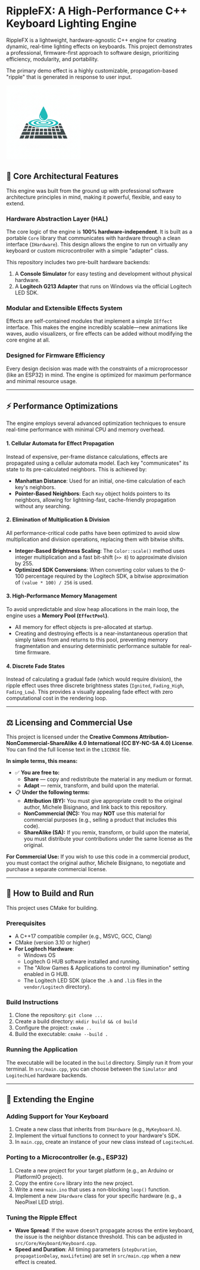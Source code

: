 # RippleFX: A High-Performance C++ Keyboard Lighting Engine

RippleFX is a lightweight, hardware-agnostic C++ engine for creating dynamic, real-time lighting effects on keyboards. This project demonstrates a professional, firmware-first approach to software design, prioritizing efficiency, modularity, and portability.

The primary demo effect is a highly customizable, propagation-based "ripple" that is generated in response to user input.

<img src="assets/RippleEffectLogo.jpeg" alt="RippleFX Logo" width="200"/>

## 🚀 Core Architectural Features

This engine was built from the ground up with professional software architecture principles in mind, making it powerful, flexible, and easy to extend.

### Hardware Abstraction Layer (HAL)
The core logic of the engine is **100% hardware-independent**. It is built as a portable `Core` library that communicates with hardware through a clean interface (`IHardware`). This design allows the engine to run on virtually any keyboard or custom microcontroller with a simple "adapter" class.

This repository includes two pre-built hardware backends:
1.  A **Console Simulator** for easy testing and development without physical hardware.
2.  A **Logitech G213 Adapter** that runs on Windows via the official Logitech LED SDK.

### Modular and Extensible Effects System
Effects are self-contained modules that implement a simple `IEffect` interface. This makes the engine incredibly scalable—new animations like waves, audio visualizers, or fire effects can be added without modifying the core engine at all.

### Designed for Firmware Efficiency
Every design decision was made with the constraints of a microprocessor (like an ESP32) in mind. The engine is optimized for maximum performance and minimal resource usage.

---

## ⚡ Performance Optimizations

The engine employs several advanced optimization techniques to ensure real-time performance with minimal CPU and memory overhead.

#### 1. Cellular Automata for Effect Propagation
Instead of expensive, per-frame distance calculations, effects are propagated using a cellular automata model. Each key "communicates" its state to its pre-calculated neighbors. This is achieved by:
*   **Manhattan Distance**: Used for an initial, one-time calculation of each key's neighbors.
*   **Pointer-Based Neighbors**: Each `Key` object holds pointers to its neighbors, allowing for lightning-fast, cache-friendly propagation without any searching.

#### 2. Elimination of Multiplication & Division
All performance-critical code paths have been optimized to avoid slow multiplication and division operations, replacing them with bitwise shifts.
*   **Integer-Based Brightness Scaling**: The `Color::scale()` method uses integer multiplication and a fast bit-shift (`>> 8`) to approximate division by 255.
*   **Optimized SDK Conversions**: When converting color values to the 0-100 percentage required by the Logitech SDK, a bitwise approximation of `(value * 100) / 256` is used.

#### 3. High-Performance Memory Management
To avoid unpredictable and slow heap allocations in the main loop, the engine uses a **Memory Pool (`EffectPool`)**.
*   All memory for effect objects is pre-allocated at startup.
*   Creating and destroying effects is a near-instantaneous operation that simply takes from and returns to this pool, preventing memory fragmentation and ensuring deterministic performance suitable for real-time firmware.

#### 4. Discrete Fade States
Instead of calculating a gradual fade (which would require division), the ripple effect uses three discrete brightness states (`Ignited`, `Fading_High`, `Fading_Low`). This provides a visually appealing fade effect with zero computational cost in the rendering loop.

---

## ⚖️ Licensing and Commercial Use

This project is licensed under the **Creative Commons Attribution-NonCommercial-ShareAlike 4.0 International (CC BY-NC-SA 4.0) License**. You can find the full license text in the `LICENSE` file.

**In simple terms, this means:**

*   ✅ **You are free to:**
    *   **Share** — copy and redistribute the material in any medium or format.
    *   **Adapt** — remix, transform, and build upon the material.
*   📋 **Under the following terms:**
    *   **Attribution (BY):** You must give appropriate credit to the original author, Michele Bisignano, and link back to this repository.
    *   **NonCommercial (NC):** You may **NOT** use this material for commercial purposes (e.g., selling a product that includes this code).
    *   **ShareAlike (SA):** If you remix, transform, or build upon the material, you must distribute your contributions under the same license as the original.

**For Commercial Use:**
If you wish to use this code in a commercial product, you must contact the original author, Michele Bisignano, to negotiate and purchase a separate commercial license.

---

## 🔧 How to Build and Run

This project uses CMake for building.

### Prerequisites
*   A C++17 compatible compiler (e.g., MSVC, GCC, Clang)
*   CMake (version 3.10 or higher)
*   **For Logitech Hardware**:
    *   Windows OS
    *   Logitech G HUB software installed and running.
    *   The "Allow Games & Applications to control my illumination" setting enabled in G HUB.
    *   The Logitech LED SDK (place the `.h` and `.lib` files in the `vendor/Logitech` directory).

### Build Instructions
1.  Clone the repository: `git clone ...`
2.  Create a build directory: `mkdir build && cd build`
3.  Configure the project: `cmake ..`
4.  Build the executable: `cmake --build .`

### Running the Application
The executable will be located in the `build` directory. Simply run it from your terminal. In `src/main.cpp`, you can choose between the `Simulator` and `LogitechLed` hardware backends.

---

## 🔌 Extending the Engine

### Adding Support for Your Keyboard
1.  Create a new class that inherits from `IHardware` (e.g., `MyKeyboard.h`).
2.  Implement the virtual functions to connect to your hardware's SDK.
3.  In `main.cpp`, create an instance of your new class instead of `LogitechLed`.

### Porting to a Microcontroller (e.g., ESP32)
1.  Create a new project for your target platform (e.g., an Arduino or PlatformIO project).
2.  Copy the entire `Core` library into the new project.
3.  Write a new `main.ino` that uses a non-blocking `loop()` function.
4.  Implement a new `IHardware` class for your specific hardware (e.g., a NeoPixel LED strip).

### Tuning the Ripple Effect
*   **Wave Spread**: If the wave doesn't propagate across the entire keyboard, the issue is the neighbor distance threshold. This can be adjusted in `src/Core/Keyboard/Keyboard.cpp`.
*   **Speed and Duration**: All timing parameters (`stepDuration`, `propagationDelay`, `maxLifetime`) are set in `src/main.cpp` when a new effect is created.
